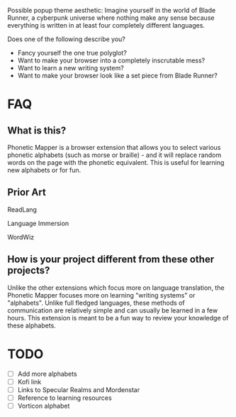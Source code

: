 Possible popup theme aesthetic: Imagine yourself in the world of Blade Runner, a cyberpunk universe where nothing make any sense because everything is written in at least four completely different languages.


Does one of the following describe you?

- Fancy yourself the one true polyglot?
- Want to make your browser into a completely inscrutable mess?
- Want to learn a new writing system?
- Want to make your browser look like a set piece from Blade Runner?


# FAQ

## What is this?

Phonetic Mapper is a browser extension that allows you to select various phonetic alphabets (such as morse or braille) - and it will replace random words on the page with the phonetic equivalent. This is useful for learning new alphabets or for fun.


## Prior Art

ReadLang

Language Immersion

WordWiz


## How is your project different from these other projects?

Unlike the other extensions which focus more on language translation, the Phonetic Mapper focuses more on learning "writing systems" or "alphabets". Unlike full fledged languages, these methods of communication are relatively simple and can usually be learned in a few hours. This extension is meant to be a fun way to review your knowledge of these alphabets.


# TODO

- [ ] Add more alphabets
- [ ] Kofi link
- [ ] Links to Specular Realms and Mordenstar
- [ ] Reference to learning resources
- [ ] Vorticon alphabet
